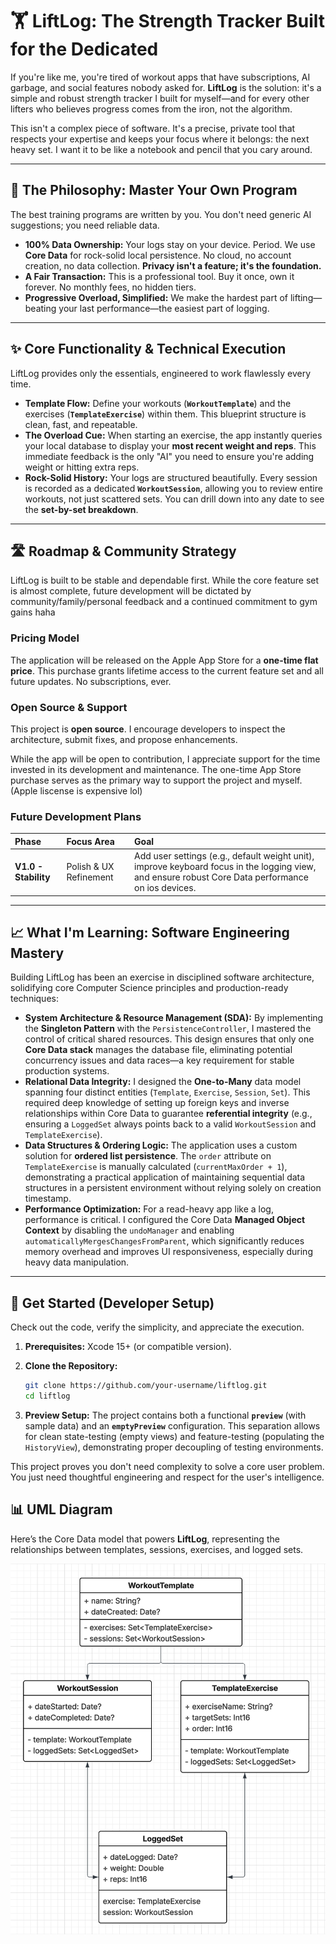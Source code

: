 # 🏋️ **LiftLog: The Strength Tracker Built for the Dedicated**

If you're like me, you're tired of workout apps that have subscriptions, AI garbage, and social features nobody asked for. **LiftLog** is the solution: it's a simple and robust strength tracker I built for myself—and for every other lifters who believes progress comes from the iron, not the algorithm.

This isn't a complex piece of software. It's a precise, private tool that respects your expertise and keeps your focus where it belongs: the next heavy set. I want it to be like a notebook and pencil that you cary around.

-----

## 🧠 The Philosophy: Master Your Own Program

The best training programs are written by you. You don't need generic AI suggestions; you need reliable data.

  * **100% Data Ownership:** Your logs stay on your device. Period. We use **Core Data** for rock-solid local persistence. No cloud, no account creation, no data collection. **Privacy isn't a feature; it's the foundation.**
  * **A Fair Transaction:** This is a professional tool. Buy it once, own it forever. No monthly fees, no hidden tiers.
  * **Progressive Overload, Simplified:** We make the hardest part of lifting—beating your last performance—the easiest part of logging.

-----

## ✨ Core Functionality & Technical Execution

LiftLog provides only the essentials, engineered to work flawlessly every time.

  * **Template Flow:** Define your workouts (**`WorkoutTemplate`**) and the exercises (**`TemplateExercise`**) within them. This blueprint structure is clean, fast, and repeatable.
  * **The Overload Cue:** When starting an exercise, the app instantly queries your local database to display your **most recent weight and reps**. This immediate feedback is the only "AI" you need to ensure you're adding weight or hitting extra reps.
  * **Rock-Solid History:** Your logs are structured beautifully. Every session is recorded as a dedicated **`WorkoutSession`**, allowing you to review entire workouts, not just scattered sets. You can drill down into any date to see the **set-by-set breakdown**.

-----

## 🛣️ Roadmap & Community Strategy

LiftLog is built to be stable and dependable first. While the core feature set is almost complete, future development will be dictated by community/family/personal feedback and a continued commitment to gym gains haha

### Pricing Model

The application will be released on the Apple App Store for a **one-time flat price**. This purchase grants lifetime access to the current feature set and all future updates. No subscriptions, ever.

### Open Source & Support

This project is **open source**. I encourage developers to inspect the architecture, submit fixes, and propose enhancements.

While the app will be open to contribution, I appreciate support for the time invested in its development and maintenance. The one-time App Store purchase serves as the primary way to support the project and myself. (Apple liscense is expensive lol)

### Future Development Plans

| Phase | Focus Area | Goal |
| :--- | :--- | :--- |
| **V1.0 - Stability** | Polish & UX Refinement | Add user settings (e.g., default weight unit), improve keyboard focus in the logging view, and ensure robust Core Data performance on ios devices. |


-----

## 📈 What I'm Learning: Software Engineering Mastery

Building LiftLog has been an exercise in disciplined software architecture, solidifying core Computer Science principles and production-ready techniques:

  * **System Architecture & Resource Management (SDA):** By implementing the **Singleton Pattern** with the `PersistenceController`, I mastered the control of critical shared resources. This design ensures that only one **Core Data stack** manages the database file, eliminating potential concurrency issues and data races—a key requirement for stable production systems.
  * **Relational Data Integrity:** I designed the **One-to-Many** data model spanning four distinct entities (`Template`, `Exercise`, `Session`, `Set`). This required deep knowledge of setting up foreign keys and inverse relationships within Core Data to guarantee **referential integrity** (e.g., ensuring a `LoggedSet` always points back to a valid `WorkoutSession` and `TemplateExercise`).
  * **Data Structures & Ordering Logic:** The application uses a custom solution for **ordered list persistence**. The `order` attribute on `TemplateExercise` is manually calculated (`currentMaxOrder + 1`), demonstrating a practical application of maintaining sequential data structures in a persistent environment without relying solely on creation timestamp.
  * **Performance Optimization:** For a read-heavy app like a log, performance is critical. I configured the Core Data **Managed Object Context** by disabling the `undoManager` and enabling `automaticallyMergesChangesFromParent`, which significantly reduces memory overhead and improves UI responsiveness, especially during heavy data manipulation.

-----

## 🚀 Get Started (Developer Setup)

Check out the code, verify the simplicity, and appreciate the execution.

1.  **Prerequisites:** Xcode 15+ (or compatible version).

2.  **Clone the Repository:**

    ```bash
    git clone https://github.com/your-username/liftlog.git
    cd liftlog
    ```

3.  **Preview Setup:** The project contains both a functional **`preview`** (with sample data) and an **`emptyPreview`** configuration. This separation allows for clean state-testing (empty views) and feature-testing (populating the `HistoryView`), demonstrating proper decoupling of testing environments.

This project proves you don't need complexity to solve a core user problem. You just need thoughtful engineering and respect for the user's intelligence.
## 📊 UML Diagram

Here’s the Core Data model that powers **LiftLog**, representing the relationships between templates, sessions, exercises, and logged sets.

<p align="center">
  <img src="./UML%20Diagram%20for%20CoreData%20setup.png" alt="LiftLog Core Data UML Diagram" width="700"/>
</p>


